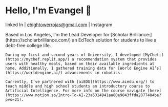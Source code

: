 # Hello, I'm Evangel 👋
linked In | ehightowerrojas@gmail.com | Instagram

<body>
    Based in Los Angeles, I’m the Lead Developer for [Scholar Brilliance:](https://scholarbrilliance.com/) an EdTech solution for students to live a debt-free college life.

    During my first and second years of University, I developed [MyChef:](https://mychef.replit.app/) a recommendation system that provides users with healthy meals, based on their available ingredients at home. Additionally, I gathered training data for [World Engine AI’s](https://worldengine.ai/) advancements in robotics.

    Currently, I’ve partnered with [aiEDU](https://www.aiedu.org/) to teach middle and high school students an introductory course to Artificial Intelligence. For more info on the course navigate [here](https://www.notion.so/Intro-To-AI-23a5314941aa80e9843ffda2877484be?pvs=21).
</body>

